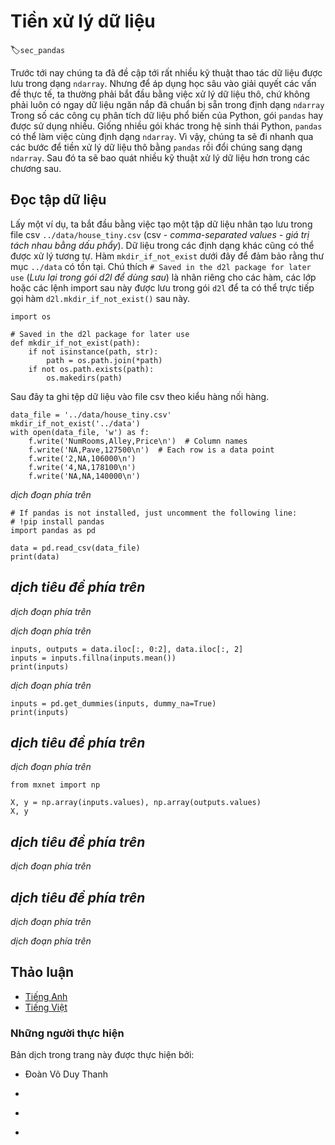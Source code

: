 <!-- ===================== Bắt đầu dịch Phần 1 ===================== -->
<!-- ========================================= REVISE PHẦN 1 - BẮT ĐẦU =================================== -->

<!--
# Data Preprocessing
-->

# Tiền xử lý dữ liệu
:label:`sec_pandas`

<!--
So far we have introduced a variety of techniques for manipulating data that are already stored in `ndarray`s.
To apply deep learning to solving real-world problems, we often begin with preprocessing raw data, rather than those nicely prepared data in the `ndarray` format.
Among popular data analytic tools in Python, the `pandas` package is commonly used.
Like many other extension packages in the vast ecosystem of Python, `pandas` can work together with `ndarray`.
So, we will briefly walk through steps for preprocessing raw data with `pandas` and converting them into the `ndarray` format.
We will cover more data preprocessing techniques in later chapters.
-->

Trước tới nay chúng ta đã đề cập tới rất nhiều kỹ thuật thao tác dữ liệu được lưu trong dạng `ndarray`.
Nhưng để áp dụng học sâu vào giải quyết các vấn đề thực tế, ta thường phải bắt đầu bằng việc xử lý dữ liệu thô, chứ không phải luôn có ngay dữ liệu ngăn nắp đã chuẩn bị sẵn trong định dạng `ndarray`
Trong số các công cụ phân tích dữ liệu phổ biến của Python, gói `pandas` hay được sử dụng nhiều.
Giống nhiều gói khác trong hệ sinh thái Python, `pandas` có thể làm việc cùng định dạng `ndarray`.
Vì vậy, chúng ta sẽ đi nhanh qua các bước để tiền xử lý dữ liệu thô bằng `pandas` rồi đổi chúng sang dạng `ndarray`.
Sau đó ta sẽ bao quát nhiều kỹ thuật xử lý dữ liệu hơn trong các chương sau.

<!--
## Reading the Dataset
-->

## Đọc tập dữ liệu

<!--
As an example, we begin by creating an artificial dataset that is stored in a csv (comma-separated values) file `../data/house_tiny.csv`. 
Data stored in other formats may be processed in similar ways. 
The following `mkdir_if_not_exist` function ensures that the directory `../data` exists. 
The comment `# Saved in the d2l package for later use` is a special mark where the following function, class, or import statements are also saved in the `d2l` package so that we can directly invoke `d2l.mkdir_if_not_exist()` later.
-->

Lấy một ví dụ, ta bắt đầu bằng việc tạo một tập dữ liệu nhân tạo lưu trong file csv  `../data/house_tiny.csv` (csv - *comma-separated values - giá trị tách nhau bằng dấu phẩy*).
Dữ liệu trong các định dạng khác cũng có thể được xử lý tương tự.
Hàm `mkdir_if_not_exist` dưới đây để đảm bảo rằng thư mục `../data` có tồn tại.
Chú thích `# Saved in the d2l package for later use` (*Lưu lại trong gói d2l để dùng sau*) là nhãn riêng cho các hàm, các lớp hoặc các lệnh import sau này được lưu trong gói `d2l` để ta có thể trực tiếp gọi hàm `d2l.mkdir_if_not_exist()` sau này.

```{.python .input}
import os

# Saved in the d2l package for later use
def mkdir_if_not_exist(path):
    if not isinstance(path, str):
        path = os.path.join(*path)
    if not os.path.exists(path):
        os.makedirs(path)
```

<!--
Below we write the dataset row by row into a csv file.
-->

Sau đây ta ghi tệp dữ liệu vào file csv theo kiểu hàng nối hàng.

```{.python .input}
data_file = '../data/house_tiny.csv'
mkdir_if_not_exist('../data')
with open(data_file, 'w') as f:
    f.write('NumRooms,Alley,Price\n')  # Column names
    f.write('NA,Pave,127500\n')  # Each row is a data point
    f.write('2,NA,106000\n')
    f.write('4,NA,178100\n')
    f.write('NA,NA,140000\n')
```

<!-- ===================== Kết thúc dịch Phần 1 ===================== -->

<!-- ===================== Bắt đầu dịch Phần 2 ===================== -->

<!--
To load the raw dataset from the created csv file, we import the `pandas` package and invoke the `read_csv` function.
This dataset has $4$ rows and $3$ columns, where each row describes the number of rooms ("NumRooms"), the alley type ("Alley"), and the price ("Price") of a house.
-->

*dịch đoạn phía trên*

```{.python .input}
# If pandas is not installed, just uncomment the following line:
# !pip install pandas
import pandas as pd

data = pd.read_csv(data_file)
print(data)
```

<!-- ========================================= REVISE PHẦN 1 - KẾT THÚC ===================================-->

<!-- ========================================= REVISE PHẦN 2 - BẮT ĐẦU ===================================-->

<!--
## Handling Missing Data
-->

## *dịch tiêu đề phía trên*

<!--
Note that "NaN" entries are missing values.
To handle missing data, typical methods include *imputation* and *deletion*, where imputation replaces missing values with substituted ones, while deletion ignores missing values. Here we will consider imputation.
-->

*dịch đoạn phía trên*

<!--
By integer-location based indexing (`iloc`), we split `data` into `inputs` and `outputs`, where the former takes the first 2 columns while the later only keeps the last column.
For numerical values in `inputs` that are missing, we replace the "NaN" entries with the mean value of the same column.
-->

*dịch đoạn phía trên*

```{.python .input}
inputs, outputs = data.iloc[:, 0:2], data.iloc[:, 2]
inputs = inputs.fillna(inputs.mean())
print(inputs)
```

<!--
For categorical or discrete values in `inputs`, we consider "NaN" as a category.
Since the "Alley" column only takes 2 types of categorical values "Pave" and "NaN", `pandas` can automatically convert this column to 2 columns "Alley_Pave" and "Alley_nan".
A row whose alley type is "Pave" will set values of "Alley_Pave" and "Alley_nan" to $1$ and $0$.
A row with a missing alley type will set their values to $0$ and $1$.
-->

*dịch đoạn phía trên*

```{.python .input}
inputs = pd.get_dummies(inputs, dummy_na=True)
print(inputs)
```

<!-- ===================== Kết thúc dịch Phần 2 ===================== -->

<!-- ===================== Bắt đầu dịch Phần 3 ===================== -->

<!--
## Conversion to the  `ndarray` Format
-->

## *dịch tiêu đề phía trên*

<!--
Now that all the entries in `inputs` and `outputs` are numerical, they can be converted to the `ndarray` format.
Once data are in this format, they can be further manipulated with those `ndarray` functionalities that we have introduced in :numref:`sec_ndarray`.
-->

*dịch đoạn phía trên*

```{.python .input}
from mxnet import np

X, y = np.array(inputs.values), np.array(outputs.values)
X, y
```

<!--
## Summary
-->

## *dịch tiêu đề phía trên*

<!--
* Like many other extension packages in the vast ecosystem of Python, `pandas` can work together with `ndarray`.
* Imputation and deletion can be used to handle missing data.
-->

*dịch đoạn phía trên*


<!--
## Exercises
-->

## *dịch tiêu đề phía trên*

<!--
Create a raw dataset with more rows and columns.
-->

*dịch đoạn phía trên*

<!--
1. Delete the column with the most missing values.
2. Convert the preprocessed dataset to the `ndarray` format.
-->

*dịch đoạn phía trên*

<!-- ===================== Kết thúc dịch Phần 3 ===================== -->

<!-- ========================================= REVISE PHẦN 2 - KẾT THÚC ===================================-->

<!--
## [Discussions](https://discuss.mxnet.io/t/4973)
-->

## Thảo luận
* [Tiếng Anh](https://discuss.mxnet.io/t/2315)
* [Tiếng Việt](https://forum.machinelearningcoban.com/c/d2l)

<!--
![](../img/qr_pandas.svg)
-->


### Những người thực hiện
Bản dịch trong trang này được thực hiện bởi:
<!--
Tác giả của mỗi Pull Request điền tên mình và tên những người review mà bạn thấy
hữu ích vào từng phần tương ứng. Mỗi dòng một tên, bắt đầu bằng dấu `*`.

Lưu ý:
* Nếu reviewer không cung cấp tên, bạn có thể dùng tên tài khoản GitHub của họ
với dấu `@` ở đầu. Ví dụ: @aivivn.
-->

* Đoàn Võ Duy Thanh
<!-- Phần 1 -->
*

<!-- Phần 2 -->
*

<!-- Phần 3 -->
*
